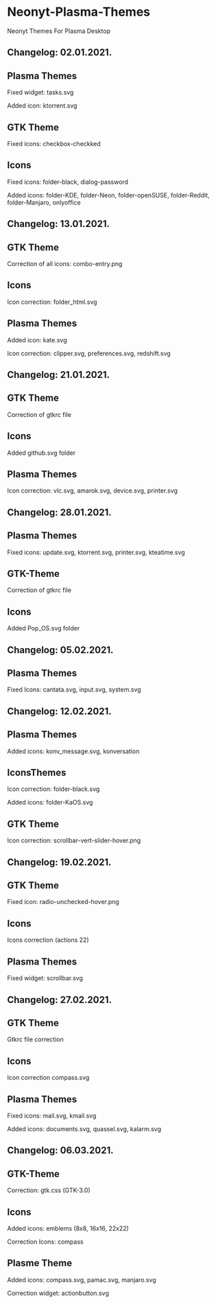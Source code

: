 # Neonyt-Plasma-Themes
Neonyt Themes For Plasma Desktop

Changelog: 02.01.2021.
----------------------

Plasma Themes
--------------

Fixed widget: tasks.svg

Added icon: ktorrent.svg

GTK Theme
---------

Fixed icons: checkbox-checkked

Icons
-----

Fixed icons: folder-black, dialog-password

Added icons: folder-KDE, folder-Neon, folder-openSUSE, folder-Reddit, folder-Manjaro, onlyoffice

Changelog: 13.01.2021.
----------------------

GTK Theme
---------

Correction of all icons: combo-entry.png

Icons
-----

Icon correction: folder_html.svg

Plasma Themes
-------------

Added icon: kate.svg

Icon correction: clipper.svg, preferences.svg, redshift.svg

Changelog: 21.01.2021.
----------------------

GTK Theme
---------

Correction of gtkrc file

Icons
-----

Added github.svg folder

Plasma Themes
--------------

Icon correction: vlc.svg, amarok.svg, device.svg, printer.svg

Changelog: 28.01.2021.
----------------------

Plasma Themes
--------------

Fixed icons: update.svg, ktorrent.svg, printer.svg, kteatime.svg 

GTK-Theme
---------

Correction of gtkrc file

Icons
------

Added Pop_OS.svg folder

Changelog: 05.02.2021.
----------------------

Plasma Themes
--------------

Fixed Icons: cantata.svg, input.svg, system.svg

Changelog: 12.02.2021.
---------------------

Plasma Themes
-------------

Added icons: konv_message.svg, konversation

IconsThemes
-----------

Icon correction: folder-black.svg 

Added icons: folder-KaOS.svg

GTK Theme
---------

Icon correction: scrollbar-vert-slider-hover.png

Changelog: 19.02.2021.
----------------------

GTK Theme
----------

Fixed icon: radio-unchecked-hover.png

Icons
------

Icons correction (actions 22) 

Plasma Themes
---------------

Fixed widget: scrollbar.svg

Changelog: 27.02.2021.
----------------------

GTK Theme
----------

Gtkrc file correction

Icons
-----

Icon correction compass.svg

Plasma Themes
--------------

Fixed icons: mail.svg, kmail.svg

Added icons: documents.svg, quassel.svg, kalarm.svg 

Changelog: 06.03.2021.
----------------------

GTK-Theme
---------

Correction: gtk.css (GTK-3.0) 

Icons
-----

Added icons: emblems (8x8, 16x16, 22x22)

Correction Icons: compass 

Plasme Theme
-------------

Added icons: compass.svg, pamac.svg, manjaro.svg

Correction widget: actionbutton.svg 
